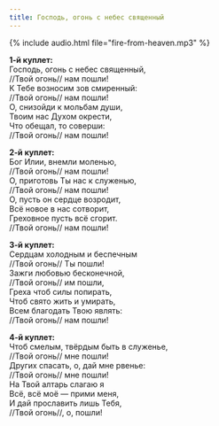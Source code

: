 ```yaml
---
title: Господь, огонь с небес священный
---
```

{% include audio.html file="fire-from-heaven.mp3" %}

**1-й куплет:**  
Господь, огонь с небес священный,  
//Твой огонь// нам пошли!  
К Тебе возносим зов смиренный:  
//Твой огонь// нам пошли!  
О, снизойди к мольбам души,  
Твоим нас Духом окрести,  
Что обещал, то соверши:  
//Твой огонь// нам пошли!

**2-й куплет:**  
Бог Илии, внемли моленью,  
//Твой огонь// нам пошли!  
О, приготовь Ты нас к служенью,  
//Твой огонь// нам пошли!  
О, пусть он сердце возродит,  
Всё новое в нас сотворит,  
Греховное пусть всё сгорит.  
//Твой огонь// нам пошли!

**3-й куплет:**  
Сердцам холодным и беспечным  
//Твой огонь// Ты пошли!  
Зажги любовью бесконечной,  
//Твой огонь// им пошли,  
Греха чтоб силы попирать,  
Чтоб свято жить и умирать,  
Всем благодать Твою являть:  
//Твой огонь// нам пошли!

**4-й куплет:**  
Чтоб смелым, твёрдым быть в служенье,  
//Твой огонь// мне пошли!  
Других спасать, о, дай мне рвенье:  
//Твой огонь// мне пошли!  
На Твой алтарь слагаю я  
Всё, всё моё — прими меня,  
И дай прославить лишь Тебя,  
//Твой огонь//, о, пошли!
